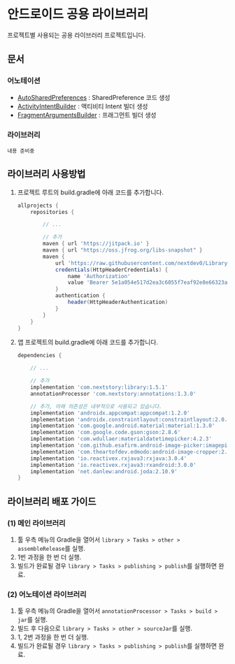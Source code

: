 # 안드로이드 공용 라이브러리

프로젝트별 사용되는 공용 라이브러리 프로젝트입니다.

## 문서

### 어노테이션

- [AutoSharedPreferences](./docs/annotations/AutoSharedPreferences.md) : SharedPreference 코드 생성
- [ActivityIntentBuilder](./docs/annotations/ActivityIntentBuilder.md) : 액티비티 Intent 빌더 생성
- [FragmentArgumentsBuilder](./docs/annotations/FragmentArgumentsBuilder.md) : 프래그먼트 빌더 생성

### 라이브러리

```text
내용 준비중
```

## 라이브러리 사용방법

1. 프로젝트 루트의 build.gradle에 아래 코드를 추가합니다.

    ```gradle
    allprojects {
        repositories {

            // ...

            // 추가
            maven { url 'https://jitpack.io' }
            maven { url "https://oss.jfrog.org/libs-snapshot" }
            maven {
                url 'https://raw.githubusercontent.com/nextdev0/LibraryAndroid/main/repository'
                credentials(HttpHeaderCredentials) {
                    name 'Authorization'
                    value 'Bearer 5e1a054e517d2ea3c6055f7eaf92e8e66323abdc'
                }
                authentication {
                    header(HttpHeaderAuthentication)
                }
            }
        }
    }
    ```

2. 앱 프로젝트의 build.gradle에 아래 코드를 추가합니다.

    ```gradle
    dependencies {

        // ...

        // 추가
        implementation 'com.nextstory:library:1.5.1'
        annotationProcessor 'com.nextstory:annotations:1.3.0'

        // 추가, 아래 의존성은 내부적으로 사용되고 있습니다.
        implementation 'androidx.appcompat:appcompat:1.2.0'
        implementation 'androidx.constraintlayout:constraintlayout:2.0.4'
        implementation 'com.google.android.material:material:1.3.0'
        implementation 'com.google.code.gson:gson:2.8.6'
        implementation 'com.wdullaer:materialdatetimepicker:4.2.3'
        implementation 'com.github.esafirm.android-image-picker:imagepicker:2.4.5'
        implementation 'com.theartofdev.edmodo:android-image-cropper:2.8.0'
        implementation 'io.reactivex.rxjava3:rxjava:3.0.4'
        implementation 'io.reactivex.rxjava3:rxandroid:3.0.0'
        implementation 'net.danlew:android.joda:2.10.9'
    }
    ```

## 라이브러리 배포 가이드

### (1) 메인 라이브러리

1. 툴 우측 메뉴의 Gradle을 열어서 `library > Tasks > other > assembleRelease`를 실행.
2. 1번 과정을 한 번 더 실행.
3. 빌드가 완료될 경우 `library > Tasks > publishing > publish`를 실행하면 완료.

### (2) 어노테이션 라이브러리

1. 툴 우측 메뉴의 Gradle을 열어서 `annotationProcessor > Tasks > build > jar`를 실행.
2. 빌드 후 다음으로 `library > Tasks > other > sourceJar`를 실행.
3. 1, 2번 과정을 한 번 더 실행.
4. 빌드가 완료될 경우 `library > Tasks > publishing > publish`를 실행하면 완료.
